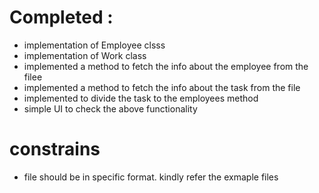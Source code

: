 # Completed : 
- implementation of Employee clsss
- implementation of Work class
- implemented a method to fetch the info about the employee from the filee
- implemented a method to fetch the info about the task from the file
- implemented to divide the task to the employees method
- simple UI to check the above functionality

# constrains 
- file should be in specific format. kindly refer the exmaple files
